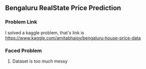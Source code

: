  ## Bengaluru RealState Price Prediction
 
 ### Problem Link
 
 I solved a kaggle problem, that's link is https://www.kaggle.com/amitabhajoy/bengaluru-house-price-data
 
 ### Faced Problem
 1. Dataset is too much messy 
 
